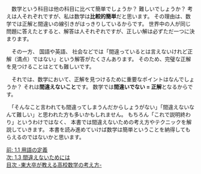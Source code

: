 <!--
1.2 数学は簡単？ -東大卒が教える高校数学の考え方-
-->
　数学という科目は他の科目に比べて簡単でしょうか？ 難しいでしょうか？ 考えは人それぞれですが、私は数学は**比較的簡単**だと思います。
その理由は、数学では正解と間違いの線引きがはっきりしているからです。
世界中の人が同じ問題に答えたとすると、解答は人それぞれですが、正しい解は必ずただ一つに決まります。

　その一方、 国語や英語、 社会などでは「間違っているとは言えないけれど正解（満点）ではない」という解答がたくさんあります。
そのため、完璧な正解を見つけることはとても難しいです。

　それでは、数学において、正解を見つけるために重要なポイントはなんでしょうか？
それは**間違えないこと**です。
数学では**間違いでない = 正解**となるからです。


　「そんなこと言われても間違ってしまうんだからしょうがない」「間違えないなんて難しい」と思われた方も多いかもしれません。
もちろん「これで説明終わり」というわけではなく、 本書では間違えないための考え方やテクニックを解説していきます。
本書を読み進めていけば数学は簡単ということを納得してもらえるのではないかと思います。

[前: 1.1 用語の定義](http://tarukosu.hatenablog.com/entry/2016/07/08/171633)    
[次: 1.3 間違えないためには](http://tarukosu.hatenablog.com/entry/2016/07/08/203428)  
[目次 -東大卒が教える高校数学の考え方-](http://tarukosu.hatenablog.com/entry/2016/07/08/123511)  
